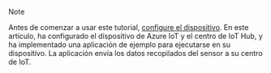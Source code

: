 > [!NOTE]
> Antes de comenzar a usar este tutorial, [configure el dispositivo](../articles/iot-hub/iot-hub-raspberry-pi-kit-node-get-started.md). En este artículo, ha configurado el dispositivo de Azure IoT y el centro de IoT Hub, y ha implementado una aplicación de ejemplo para ejecutarse en su dispositivo. La aplicación envía los datos recopilados del sensor a su centro de IoT.
